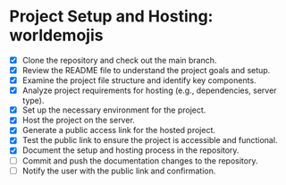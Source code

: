 # Project Setup and Hosting: worldemojis

- [X] Clone the repository and check out the main branch.
- [X] Review the README file to understand the project goals and setup.
- [X] Examine the project file structure and identify key components.
- [X] Analyze project requirements for hosting (e.g., dependencies, server type).
- [X] Set up the necessary environment for the project.
- [X] Host the project on the server.
- [X] Generate a public access link for the hosted project.
- [X] Test the public link to ensure the project is accessible and functional.
- [X] Document the setup and hosting process in the repository.
- [ ] Commit and push the documentation changes to the repository.
- [ ] Notify the user with the public link and confirmation.
